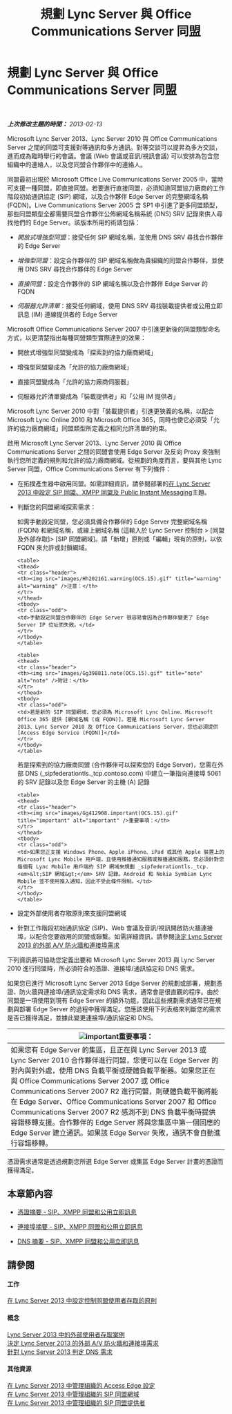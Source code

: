 ﻿---
title: 規劃 Lync Server 與 Office Communications Server 同盟
TOCTitle: 規劃 Lync Server 與 Office Communications Server 同盟
ms:assetid: c9eaf06b-054f-41a4-ad0c-499400d6c4c7
ms:mtpsurl: https://technet.microsoft.com/zh-tw/library/JJ205335(v=OCS.15)
ms:contentKeyID: 49292316
ms.date: 08/10/2015
mtps_version: v=OCS.15
ms.translationtype: HT
---

# 規劃 Lync Server 與 Office Communications Server 同盟

 

_**上次修改主題的時間：** 2013-02-13_

Microsoft Lync Server 2013、Lync Server 2010 與 Office Communications Server 之間的同盟可支援對等通訊和多方通訊。對等交談可以提昇為多方交談，進而成為臨時舉行的會議。會議 (Web 會議或音訊/視訊會議) 可以安排為包含您組織中的連絡人，以及您同盟合作夥伴中的連絡人。

同盟最初出現於 Microsoft Office Live Communications Server 2005 中，當時可支援一種同盟，即直接同盟。若要進行直接同盟，必須知道同盟協力廠商的工作階段初始通訊協定 (SIP) 網域，以及合作夥伴 Edge Server 的完整網域名稱 (FQDN)。Live Communications Server 2005 含 SP1 中引進了更多同盟類型，那些同盟類型全都需要同盟合作夥伴公佈網域名稱系統 (DNS) SRV 記錄來供人尋找他們的 Edge Server。該版本所用的術語包括：

  - *開放式增強型同盟*：接受任何 SIP 網域名稱，並使用 DNS SRV 尋找合作夥伴的 Edge Server

  - *增強型同盟*：設定合作夥伴的 SIP 網域名稱做為貴組織的同盟合作夥伴，並使用 DNS SRV 尋找合作夥伴的 Edge Server

  - *直接同盟*：設定合作夥伴的 SIP 網域名稱以及合作夥伴 Edge Server 的 FQDN

  - *伺服器允許清單*：接受任何網域，使用 DNS SRV 尋找裝載提供者或公用立即訊息 (IM) 連線提供者的 Edge Server

Microsoft Office Communications Server 2007 中引進更新後的同盟類型命名方式，以更清楚指出每種同盟類型實際達到的效果：

  - 開放式增強型同盟變成為「探索到的協力廠商網域」

  - 增強型同盟變成為「允許的協力廠商網域」

  - 直接同盟變成為「允許的協力廠商伺服器」

  - 伺服器允許清單變成為「裝載提供者」和「公用 IM 提供者」

Microsoft Lync Server 2010 中對「裝載提供者」引進更狹義的名稱，以配合 Microsoft Lync Online 2010 和 Microsoft Office 365，同時也使它必須受「允許的協力廠商網域」同盟類型所定義之相同允許清單的約束。

啟用 Microsoft Lync Server 2013、Lync Server 2010 與 Office Communications Server 之間的同盟會使用 Edge Server 及反向 Proxy 來強制執行您所定義的規則和允許的協力廠商網域。從規劃的角度而言，要與其他 Lync Server 同盟，Office Communications Server 有下列條件：

  - 在拓撲產生器中啟用同盟。如需詳細資訊，請參閱部署的[在 Lync Server 2013 中設定 SIP 同盟、XMPP 同盟及 Public Instant Messaging](lync-server-2013-configuring-sip-federation-xmpp-federation-and-public-instant-messaging.md)主題。

  - 判斷您的同盟網域探索需求：
    
       如需手動設定同盟，您必須具備合作夥伴的 Edge Server 完整網域名稱 (FQDN) 和網域名稱，或線上網域名稱 (這輸入於 Lync Server 控制台 \> \[同盟及外部存取\]\> \[SIP 同盟網域\]。請「新增」原則或「編輯」現有的原則，以依 FQDN 來允許或封鎖網域。
        
        <table>
        <thead>
        <tr class="header">
        <th><img src="images/Hh202161.warning(OCS.15).gif" title="warning" alt="warning" />注意：</th>
        </tr>
        </thead>
        <tbody>
        <tr class="odd">
        <td>手動設定同盟合作夥伴的 Edge Server 很容易會因為合作夥伴變更了 Edge Server IP 位址而失敗。</td>
        </tr>
        </tbody>
        </table>
        
        <table>
        <thead>
        <tr class="header">
        <th><img src="images/Gg398811.note(OCS.15).gif" title="note" alt="note" />附註：</th>
        </tr>
        </thead>
        <tbody>
        <tr class="odd">
        <td>若是新的 SIP 同盟網域，您必須為 Microsoft Lync Online、Microsoft Office 365 提供 [網域名稱 (或 FQDN)]。若是 Microsoft Lync Server 2013、Lync Server 2010 及 Office Communications Server，您也必須提供 [Access Edge Service (FQDN)]</td>
        </tr>
        </tbody>
        </table>
    
       若是探索到的協力廠商同盟 (合作夥伴可以探索您的 Edge Server)，您需在外部 DNS (\_sipfederationtls.\_tcp.contoso.com) 中建立一筆指向連接埠 5061 的 SRV 記錄以及您 Edge Server 的主機 (A) 記錄
        
        <table>
        <thead>
        <tr class="header">
        <th><img src="images/Gg412908.important(OCS.15).gif" title="important" alt="important" />重要事項：</th>
        </tr>
        </thead>
        <tbody>
        <tr class="odd">
        <td>如果您正支援 Windows Phone、Apple iPhone、iPad 或其他 Apple 裝置上的 Microsoft Lync Mobile 用戶端，且使用推播通知服務或推播通知服務，您必須針對您每個有 Lync Mobile 用戶端的 SIP 網域來規劃 _sipfederationtls._tcp. <em>&lt;SIP 網域&gt;</em> SRV 記錄。Android 和 Nokia Symbian Lync Mobile 並不使用推入通知，因此不受此條件限制。</td>
        </tr>
        </tbody>
        </table>


  - 設定外部使用者存取原則來支援同盟網域

  - 針對工作階段初始通訊協定 (SIP)、Web 會議及音訊/視訊開啟防火牆連接埠，以配合您要啟用的同盟或聯繫。如需詳細資訊，請參閱[決定 Lync Server 2013 的外部 A/V 防火牆和連接埠需求](lync-server-2013-determine-external-a-v-firewall-and-port-requirements.md)

下列資訊將可協助您定義出要和 Microsoft Lync Server 2013 與 Lync Server 2010 進行同盟時，所必須符合的憑證、連接埠/通訊協定和 DNS 需求。

如果您已進行 Microsoft Lync Server 2013 Edge Server 的規劃或部署，規劃憑證、防火牆與連接埠/通訊協定需求和 DNS 需求，通常會是很直觀的程序。由於同盟是一項使用到現有 Edge Server 的額外功能，因此這些規劃需求通常已在規劃與部署 Edge Server 的過程中獲得滿足。您應該使用下列表格來判斷您的需求是否已獲得滿足，並據此變更連接埠/通訊協定和 DNS。

<table>
<thead>
<tr class="header">
<th><img src="images/Gg412908.important(OCS.15).gif" title="important" alt="important" />重要事項：</th>
</tr>
</thead>
<tbody>
<tr class="odd">
<td>如果您有 Edge Server 的集區，且正在與 Lync Server 2013 或 Lync Server 2010 合作夥伴進行同盟，您便可以在 Edge Server 的對內與對外處，使用 DNS 負載平衡或硬體負載平衡器。如果您正在與 Office Communications Server 2007 或 Office Communications Server 2007 R2 進行同盟，則硬體負載平衡將能在 Edge Server、Office Communications Server 2007 和 Office Communications Server 2007 R2 感測不到 DNS 負載平衡時提供容錯移轉支援。合作夥伴的 Edge Server 將與您集區中第一個回應的 Edge Server 建立通訊。如果該 Edge Server 失敗，通訊不會自動進行容錯移轉。</td>
</tr>
</tbody>
</table>


憑證需求通常是透過規劃您所選 Edge Server 或集區 Edge Server 計畫的憑證而獲得滿足。

## 本章節內容

  - [憑證摘要 - SIP、XMPP 同盟和公用立即訊息](lync-server-2013-certificate-summary-sip-xmpp-federation-and-public-instant-messaging.md)

  - [連接埠摘要 - SIP、XMPP 同盟和公用立即訊息](lync-server-2013-port-summary-sip-xmpp-federation-and-public-instant-messaging.md)

  - [DNS 摘要 - SIP、XMPP 同盟和公用立即訊息](lync-server-2013-dns-summary-sip-xmpp-federation-and-public-instant-messaging.md)

## 請參閱

#### 工作

[在 Lync Server 2013 中設定控制同盟使用者存取的原則](lync-server-2013-configure-policies-to-control-federated-user-access.md)  

#### 概念

[Lync Server 2013 中的外部使用者存取案例](lync-server-2013-scenarios-for-external-user-access.md)  
[決定 Lync Server 2013 的外部 A/V 防火牆和連接埠需求](lync-server-2013-determine-external-a-v-firewall-and-port-requirements.md)  
[針對 Lync Server 2013 判定 DNS 需求](lync-server-2013-determine-dns-requirements.md)  

#### 其他資源

[在 Lync Server 2013 中管理組織的 Access Edge 設定](lync-server-2013-manage-access-edge-configuration-for-your-organization.md)  
[在 Lync Server 2013 中管理組織的 SIP 同盟網域](lync-server-2013-manage-sip-federated-domains-for-your-organization.md)  
[在 Lync Server 2013 中管理組織的 SIP 同盟提供者](lync-server-2013-manage-sip-federated-providers-for-your-organization.md)

